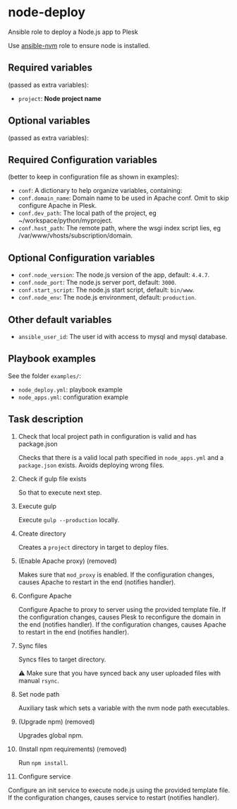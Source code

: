 node-deploy
===========

Ansible role to deploy a Node.js app to Plesk

Use [ansible-nvm](https://github.com/Wtower/ansible-nvm) role to ensure node is installed. 

Required variables 
------------------

(passed as extra variables):

- `project`: **Node project name**

Optional variables
------------------

(passed as extra variables):


Required Configuration variables 
--------------------------------

(better to keep in configuration file as shown in examples):

- `conf`: A dictionary to help organize variables, containing:
- `conf.domain_name`: Domain name to be used in Apache conf. Omit to skip configure Apache in Plesk.
- `conf.dev_path`: The local path of the project, eg ~/workspace/python/myproject.
- `conf.host_path`: The remote path, where the wsgi index script lies, eg /var/www/vhosts/subscription/domain.

Optional Configuration variables
--------------------------------

- `conf.node_version`: The node.js version of the app, default: `4.4.7`.
- `conf.node_port`: The node.js server port, default: `3000`.
- `conf.start_script`: The node.js start script, default: `bin/www`.
- `conf.node_env`: The node.js environment, default: `production`.

Other default variables
-----------------------

- `ansible_user_id`: The user id with access to mysql and mysql database.

Playbook examples
-----------------

See the folder `examples/`:

- `node_deploy.yml`: playbook example
- `node_apps.yml`: configuration example

Task description
----------------

1. Check that local project path in configuration is valid and has package.json

   Checks that there is a valid local path specified in `node_apps.yml` and a `package.json` exists.
   Avoids deploying wrong files.

2. Check if gulp file exists

   So that to execute next step.

3. Execute gulp

   Execute `gulp --production` locally.

4. Create directory

   Creates a `project` directory in target to deploy files.

5. (Enable Apache proxy) (removed)

   Makes sure that `mod_proxy` is enabled.
   If the configuration changes, causes Apache to restart in the end (notifies handler).

6. Configure Apache

   Configure Apache to proxy to server using the provided template file.
   If the configuration changes, causes Plesk to reconfigure the domain in the end (notifies handler).
   If the configuration changes, causes Apache to restart in the end (notifies handler).

7. Sync files

   Syncs files to target directory.

   :warning: Make sure that you have synced back any user uploaded files with manual `rsync`. 

8. Set node path

    Auxiliary task which sets a variable with the nvm node path executables.

9. (Upgrade npm) (removed)

   Upgrades global npm.

10. (Install npm requirements) (removed)

    Run `npm install`.

12. Configure service

   Configure an init service to execute node.js using the provided template file.
   If the configuration changes, causes service to restart (notifies handler).
